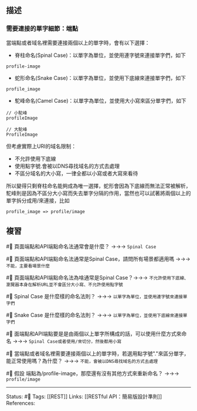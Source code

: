 

## 描述

### 需要連接的單字細節：端點

當端點或者域名裡需要連接兩個以上的單字時，會有以下選擇：
- 脊柱命名(Spinal Case)：以單字為單位，並使用連字號來連接單字們，如下
```
profile-image
```

- 蛇形命名(Snake Case)：以單字為單位，並使用下底線來連接單字們，如下
```
profile_image
```

- 駝峰命名(Camel Case)：以單字為單位，並使用大小寫來區分單字們，如下
```
// 小駝峰
profileImage

// 大駝峰
ProfileImage
```

但考慮實際上URI的域名限制：
- 不允許使用下底線
- 使用點字號.會被以DNS尋找域名的方式去處理
- 不區分域名的大小寫，一律全都以小寫或者大寫來看待

  
所以變得只剩脊柱命名能夠成為唯一選擇，蛇形會因為下底線而無法正常被解析，駝峰則是因為不區分大小寫而失去單字分隔的作用，當然也可以試著將兩個以上的單字拆分成用/來連接，比如

```
profile_image => profile/image
```


## 複習

#🧠 頁面端點和API端點命名法通常會是什麼？ ->->-> `Spinal Case`
<!--SR:!2022-11-12,3,250-->

#🧠 頁面端點和API端點命名法通常是Spinal Case，請問所有場景都適用嗎 ->->-> `不能，主要看場景什麼`
<!--SR:!2022-11-12,3,250-->

#🧠 頁面端點和API端點命名法為啥通常是Spinal Case？->->-> `不允許使用下底線、瀏覽器本身在解析URL並不會區分大小寫、不允許使用點字號`
<!--SR:!2022-11-22,10,250-->

#🧠 Spinal Case 是什麼樣的命名法則？ ->->-> `以單字為單位，並使用連字號來連接單字們`
<!--SR:!2022-11-12,3,250-->

#🧠 Snake Case 是什麼樣的命名法則？ ->->-> `以單字為單位，並使用下底線來連接單字們`
<!--SR:!2022-11-12,3,250-->

#🧠 面端點和API端點要是是由兩個以上單字所構成的話，可以使用什麼方式來命名 ->->-> `Spinal Case或者使用/來切分，然後都用小寫`
<!--SR:!2022-11-22,10,250-->

#🧠 當端點或者域名裡需要連接兩個以上的單字時，若選用點字號"."來區分單字，能正常使用嗎？為什麼？ ->->-> `不能，會被以DNS尋找域名的方式去處理`
<!--SR:!2022-11-22,10,250-->

#🧠 假設 端點為/profile-image，那麼還有沒有其他方式來重新命名？  ->->-> `profile/image`
<!--SR:!2022-11-12,3,250-->


---
Status: #🌱 
Tags:
[[REST]]
Links:
[[RESTful API：簡易版設計準則]]
References: